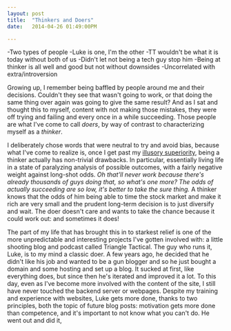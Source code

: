```yaml
---
layout: post
title:  "Thinkers and Doers"
date:   2014-04-26 01:49:00PM

---
```


-Two types of people
-Luke is one, I'm the other
-TT wouldn't be what it is today without both of us
-Didn't let not being a tech guy stop him
-Being at thinker is all well and good but not without downsides
-Uncorrelated with extra/introversion

Growing up, I remember being baffled by people around me and their decisions. Couldn't they see that wasn't going to work, or that doing the same thing over again was going to give the same result? And as I sat and thought this to myself, content with not making those mistakes, they were off trying and failing and every once in a while succeeding. Those people are what I've come to call *doers*, by way of contrast to characterizing myself as a *thinker*. 

I deliberately chose words that were neutral to try and avoid bias, because what I've come to realize is, once I get past my [illusory superiority](http://en.wikipedia.org/wiki/Illusory_superiority), being a thinker actually has non-trivial drawbacks. In particular, essentially living life in a state of paralyzing analysis of possible outcomes, with a fairly negative weight against long-shot odds. *Oh that'll never work because there's already thousands of guys doing that, so what's one more? The odds of actually succeeding are so low, it's better to take the sure thing.* A thinker knows that the odds of him being able to time the stock market and make it rich are very small and the prudent long-term decision is to just diversify and wait. The doer doesn't care and wants to take the chance because it could work out: and sometimes it does!

The part of my life that has brought this in to starkest relief is one of the more unpredictable and interesting projects I've gotten involved with: a little shooting blog and podcast called Triangle Tactical. The guy who runs it, Luke, is to my mind a classic doer. A few years ago, he decided that he didn't like his job and wanted to be a gun blogger and so he just bought a domain and some hosting and set up a blog. It sucked at first, like everything does, but since then he's iterated and improved it a lot. To this day, even as I've become more involved with the content of the site, I still have never touched the backend server or webpages. Despite my training and experience with websites, Luke gets more done, thanks to two principles, both the topic of future blog posts: motivation gets more done than competence, and it's important to not know what you can't do. He went out and did it, 
